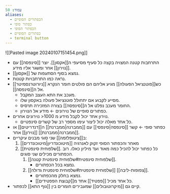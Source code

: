 ```yaml
---
עמוד: 50
aliases:
  - הכפתורים הסופיים
  - כפתור סופי
  - הכפתור הסופי
  - כפתורים הסופיים
  - terminal button
---
```

![[Pasted image 20240107151454.png]]
- התרחבות קטנה המצויה בקצה כל סעיף מסיעפי ה[[אקסון]]. יוצר [[סינפסה]] עם [[נוירון]] אחר ומשגר אליו מידע.
- נמצא בסוף הסתעפות של [[אקסון]].
- נראה כמו התרחבויות קטנות.
- כש[[פוטנציאל הפעולה]] מגיע אליהם הם פולטים חומר הנקרא [[ניורוטרנסמיטר]] אל ה[[סינפסה]]. 
  - מעכב את התא העצב המקבל.
  - מסייע לקבוע אם יתחולל פוטנציאל פעולה באקסון שלו. 
  - החומר מעכב נפלט אל ה[[סינפסה]] בצורה המזכירה תרסיס.
  - כפתורים סופיים של נוירונים ← מידע אל הנוירון. 
- נוירון אחד יכול לקבל מידע מ 1000< נוירונים אחרים. 
  - כל אחד מאלה יכול ליצור עימו מספר רב של קשרים סינפטיים. 
- כפתור סופי ← קשר [[סינפסה|סינפסי]] עם [[ממברנה|ממברנת]] ה[[דנדריטים]] או [[ממברנה|ממברנת]] [[נוירון]] אחר. 
- ב[[ציטופלזמה]] שני סוגי מבנים עיקריים:
  1. [[מיטוכונדריון|מיטוכונדרים]] מאחר והכפתור הסופי זקוק לאנרגיה
  2. [[שלפוחית סינפטית]]. כל כפתור יכול להכיל כמה מאוד ועד מיליון כאלו. רוב הכפתורים מכילים שני סוגים.
     1. [[שלפוחית סינפטית#שלפוחית סינפטית קטנה]].
        - נמצא בכל הכפתורים.
     2. [[שלפוחית סינפטית#שלפוחית סינפטית גדולה]] [[צפופות-ליבה]].
        - נמצא בחלק מהכפתורים.
        - כל אחד מכיל [[פפטיד]] אחד מ[[קבוצת הפפטידים]].
- קיים גם [[מיקרוטובולים]] שמעבירים חומרים בין [[גוף התא]] לכפתור.